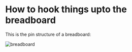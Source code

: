 # How to hook things upto the breadboard
This is the pin structure of a breadboard:

![breadboard](https://toptechboy.com/wp-content/uploads/2014/06/pc-board.jpg)

